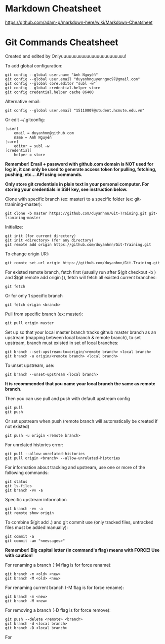 # Markdown Cheatsheet
https://github.com/adam-p/markdown-here/wiki/Markdown-Cheatsheet

# Git Commands Cheatsheet
Created and edited by Onlyuuuuuuuuuuuuuuuuuuuuuuuuu!

To add global configuration:

```$xslt
git config --global user.name "Anh Nguyễn"
git config --global user.email "duyanhnguyenngoc97@gmail.com"
git config --global core.editor "subl -w"
git config --global credential.helper store
git config credential.helper cache 86400
```
Alternative email:
```$xslt
git config --global user.email "15110007@student.hcmute.edu.vn"
```
Or edit ~/.gitconfig:
```$xslt
[user]
	email = duyanhnn@github.com
	name = Anh Nguyễn
[core]
	editor = subl -w
[credential]
	helper = store
```
**Remember! Email + password with github.com domain is NOT used for log in, it can only be used to generate access token for pulling, fetching, pushing, etc... API using commands.**

**Only store git credentials in plain text in your personal computer. For storing your credentials in SSH key, see instruction below.**

Clone with specific branch (ex: master) to a specific folder (ex: git-tranining-master):
```$xslt
git clone -b master https://github.com/duyanhnn/Git-Training.git git-tranining-master
```
Initialize:
```$xslt
git init (for current directory)
git init <directory> (for any directory)
git remote add origin https://github.com/duyanhnn/Git-Training.git
```
To change origin URI:
```$xslt
git remote set-url origin https://github.com/duyanhnn/Git-Training.git
```
For existed remote branch, fetch first (usually run after $(git checkout -b <branch>) and $(git remote add origin <URI>)), fetch will fetch all existed current branches:
```$xslt
git fetch
```
Or for only 1 specific branch
```$xslt
git fetch origin <branch>
```
Pull from specific branch (ex: master):
```$xslt
git pull origin master
```
Set up so that your local master branch tracks github master branch as an upstream (mapping between local branch & remote branch),
to set upstream, branch must existed in set of local branches:
```$xslt
git branch --set-upstream-to=origin/<remote branch> <local branch>
git branch -u origin/<remote branch> <local branch>
```
To unset upstream, use:
```$xslt
git branch --unset-upstream <local branch>
```
**It is recommended that you name your local branch the same as remote branch.**

Then you can use pull and push with default upstream config
```$xslt
git pull
git push
```
Or set upstream when push (remote branch will automatically be created if not existed)
```$xslt
git push -u origin <remote branch>
```
For unrelated histories error:
```$xslt
git pull --allow-unrelated-histories
git pull origin <branch> --allow-unrelated-histories
```
For information about tracking and upstream, use one or more of the following commands:
```$xslt
git status
git ls-files
git branch -vv -a
```
Specific upstream information
```$xslt
git branch -vv -a
git remote show origin
```
To combine $(git add .) and git commit use (only tracked files, untracked files must be added manually):
```$xslt
git commit -a
git commit -am "<messages>"
```

**Remember! Big capital letter (in command's flag) means with FORCE! Use with caution!**

For renaming a branch (-M flag is for force rename):
```$xslt
git branch -m <old> <new>
git branch -M <old> <new>
```
For renaming current branch (-M flag is for force rename):
```$xslt
git branch -m <new>
git branch -M <new>
```
For removing a branch (-D flag is for force remove):
```$xslt
git push --delete <remote> <branch>
git branch -d <local branch>
git branch -D <local branch>
```
For 
